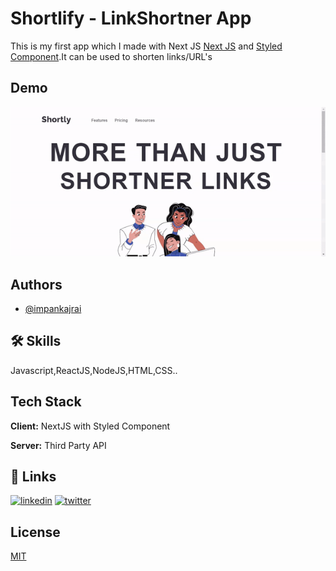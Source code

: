 
# Shortlify - LinkShortner App

This is my first app which I made with Next JS [Next JS](https://nextjs.org/) and [Styled Component](https://styled-components.com/).It can be used to shorten links/URL's


## Demo

![](https://github.com/impankajrai/Shortify-Linkshortner/blob/main/public/Shortify-Linkshortner.gif)


## Authors

- [@impankajrai](https://www.github.com/impankajrai)


## 🛠 Skills
Javascript,ReactJS,NodeJS,HTML,CSS..


## Tech Stack

**Client:** NextJS with Styled Component

**Server:** Third Party API


## 🔗 Links

[![linkedin](https://img.shields.io/badge/linkedin-0A66C2?style=for-the-badge&logo=linkedin&logoColor=white)](https://www.linkedin.com/in/impankajrai/)
[![twitter](https://img.shields.io/badge/twitter-1DA1F2?style=for-the-badge&logo=twitter&logoColor=white)](https://twitter.com/impankajrai)


## License

[MIT](https://choosealicense.com/licenses/mit/)


